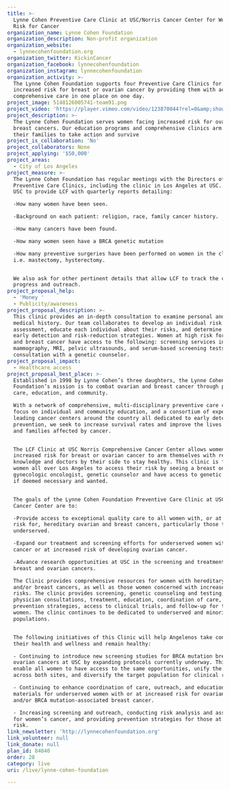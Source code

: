 ```yaml
---
title: >-
  Lynne Cohen Preventive Care Clinic at USC/Norris Cancer Center for Women at
  Risk for Cancer
organization_name: Lynne Cohen Foundation
organization_description: Non-profit organization
organization_website:
  - lynnecohenfoundation.org
organization_twitter: KickinCancer
organization_facebook: lynnecohenfoundation
organization_instagram: lynnecohenfoundation
organization_activity: >-
  The Lynne Cohen Foundation supports four Preventive Care Clinics for women at
  increased risk for breast or ovarian cancer by providing them with access to
  comprehensive care in one place on one day.
project_image: 5148126005741-team91.png
project_video: 'https://player.vimeo.com/video/123870044?rel=0&amp;showinfo=0'
project_description: >-
  The Lynne Cohen Foundation serves women facing increased risk for ovarian and
  breast cancers. Our education programs and comprehensive clinics arm women and
  their families to take action and survive
project_is_collaboration: 'No'
project_collaborators: None
project_applying: '$50,000'
project_areas:
  - City of Los Angeles
project_measure: >-
  The Lynne Cohen Foundation has regular meetings with the Directors of our
  Preventive Care Clinics, including the clinic in Los Angeles at USC. We ask
  USC to provide LCF with quarterly reports detailing:

  -How many women have been seen.

  -Background on each patient: religion, race, family cancer history.

  -How many cancers have been found.

  -How many women seen have a BRCA genetic mutation

  -How many preventive surgeries have been performed on women in the clinic,
  i.e. mastectomy, hysterectomy. 


  We also ask for other pertinent details that allow LCF to track the clinic's
  progress and outreach.
project_proposal_help:
  - 'Money '
  - Publicity/awareness
project_proposal_description: >-
  This clinic provides an in-depth consultation to examine personal and family
  medical history. Our team collaborates to develop an individual risk
  assessment, educate each individual about their risks, and determine the best
  early detection and risk-reduction strategies. Women at high risk for ovarian
  and breast cancer have access to the following: screening services including
  mammography, MRI, pelvic ultrasounds, and serum-based screening tests;
  consultation with a genetic counselor.
project_proposal_impact:
  - Healthcare access
project_proposal_best_place: >-
  Established in 1998 by Lynne Cohen’s three daughters, the Lynne Cohen
  Foundation’s mission is to combat ovarian and breast cancer through preventive
  care, education, and community.

  With a network of comprehensive, multi-disciplinary preventive care clinics, a
  focus on individual and community education, and a consortium of experts from
  leading cancer centers around the country all dedicated to early detection and
  prevention, we seek to increase survival rates and improve the lives of women
  and families affected by cancer.


  The LCF Clinic at USC Norris Comprehensive Cancer Center allows women at
  increased risk for breast or ovarian cancer to arm themselves with resources,
  knowledge and doctors by their side to stay healthy. This clinic is for all
  women all over Los Angeles to access their risk by seeing a breast oncologist,
  gynecologic oncologist, genetic counselor and have access to genetic testing
  if deemed necessary and wanted. 


  The goals of the Lynne Cohen Foundation Preventive Care Clinic at USC Norris
  Cancer Center are to:

  -Provide access to exceptional quality care to all women with, or at increased
  risk for, hereditary ovarian and breast cancers, particularly those that are
  underserved. 

  -Expand our treatment and screening efforts for underserved women with ovarian
  cancer or at increased risk of developing ovarian cancer.

  -Advance research opportunities at USC in the screening and treatment of
  breast and ovarian cancers.

  The Clinic provides comprehensive resources for women with hereditary ovarian
  and/or breast cancers, as well as those women concerned with increased cancer
  risks. The clinic provides screening, genetic counseling and testing,
  physician consultations, treatment, education, coordination of care,
  prevention strategies, access to clinical trials, and follow-up for these
  women. The clinic continues to be dedicated to underserved and minority
  populations.


  The following initiatives of this Clinic will help Angelenos take control of
  their health and wellness and remain healthy:

  - Continuing to introduce new screening studies for BRCA mutation breast and
  ovarian cancers at USC by expanding protocols currently underway. This will
  enable all women to have access to the same opportunities, unify the research
  across both sites, and diversify the target population for clinical research.

  - Continuing to enhance coordination of care, outreach, and educational
  materials for underserved women with or at increased risk for ovarian cancer
  and/or BRCA mutation-associated breast cancer.     

  - Increasing screening and outreach, conducting risk analysis and assessment
  for women’s cancer, and providing prevention strategies for those at increased
  risk.
link_newsletter: 'http://lynnecohenfoundation.org'
link_volunteer: null
link_donate: null
plan_id: 84040
order: 28
category: live
uri: /live/lynne-cohen-foundation

---
```

